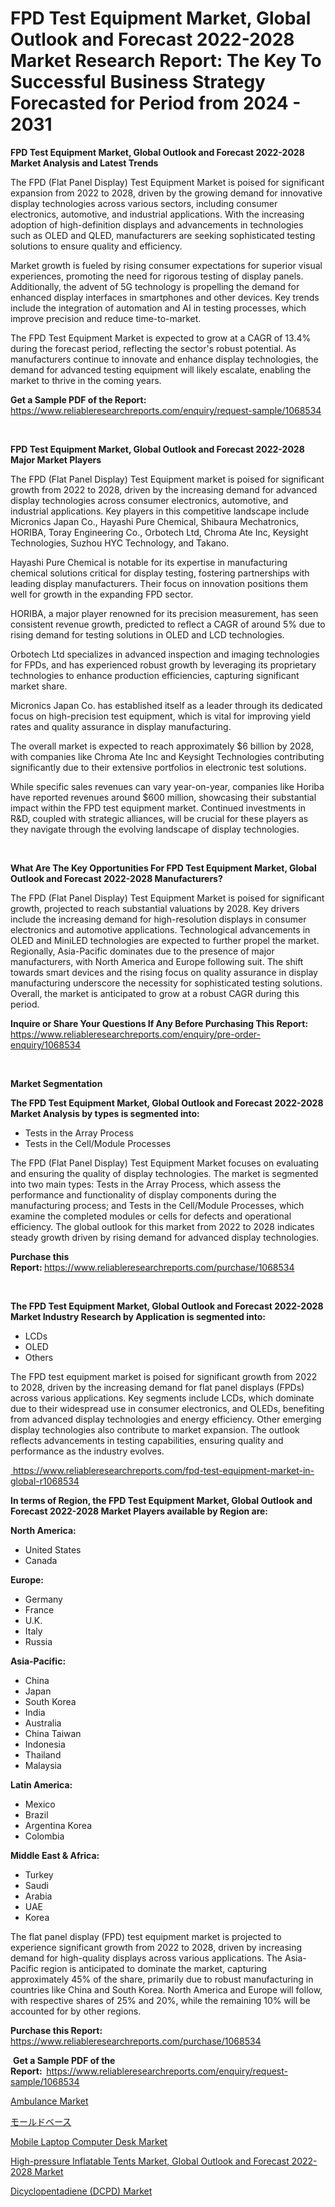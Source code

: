 <p><h1>FPD Test Equipment Market, Global Outlook and Forecast 2022-2028 Market Research Report: The Key To Successful Business Strategy Forecasted for Period from 2024 - 2031</h1></p><p><strong>FPD Test Equipment Market, Global Outlook and Forecast 2022-2028 Market Analysis and Latest Trends</strong></p>
<p><p>The FPD (Flat Panel Display) Test Equipment Market is poised for significant expansion from 2022 to 2028, driven by the growing demand for innovative display technologies across various sectors, including consumer electronics, automotive, and industrial applications. With the increasing adoption of high-definition displays and advancements in technologies such as OLED and QLED, manufacturers are seeking sophisticated testing solutions to ensure quality and efficiency.</p><p>Market growth is fueled by rising consumer expectations for superior visual experiences, promoting the need for rigorous testing of display panels. Additionally, the advent of 5G technology is propelling the demand for enhanced display interfaces in smartphones and other devices. Key trends include the integration of automation and AI in testing processes, which improve precision and reduce time-to-market.</p><p>The FPD Test Equipment Market is expected to grow at a CAGR of 13.4% during the forecast period, reflecting the sector's robust potential. As manufacturers continue to innovate and enhance display technologies, the demand for advanced testing equipment will likely escalate, enabling the market to thrive in the coming years.</p></p>
<p><strong>Get a Sample PDF of the Report:&nbsp;</strong> <a href="https://www.reliableresearchreports.com/enquiry/request-sample/1068534">https://www.reliableresearchreports.com/enquiry/request-sample/1068534</a></p>
<p>&nbsp;</p>
<p><strong>FPD Test Equipment Market, Global Outlook and Forecast 2022-2028 Major Market Players</strong></p>
<p><p>The FPD (Flat Panel Display) Test Equipment market is poised for significant growth from 2022 to 2028, driven by the increasing demand for advanced display technologies across consumer electronics, automotive, and industrial applications. Key players in this competitive landscape include Micronics Japan Co., Hayashi Pure Chemical, Shibaura Mechatronics, HORIBA, Toray Engineering Co., Orbotech Ltd, Chroma Ate Inc, Keysight Technologies, Suzhou HYC Technology, and Takano.</p><p>Hayashi Pure Chemical is notable for its expertise in manufacturing chemical solutions critical for display testing, fostering partnerships with leading display manufacturers. Their focus on innovation positions them well for growth in the expanding FPD sector.</p><p>HORIBA, a major player renowned for its precision measurement, has seen consistent revenue growth, predicted to reflect a CAGR of around 5% due to rising demand for testing solutions in OLED and LCD technologies.</p><p>Orbotech Ltd specializes in advanced inspection and imaging technologies for FPDs, and has experienced robust growth by leveraging its proprietary technologies to enhance production efficiencies, capturing significant market share.</p><p>Micronics Japan Co. has established itself as a leader through its dedicated focus on high-precision test equipment, which is vital for improving yield rates and quality assurance in display manufacturing.</p><p>The overall market is expected to reach approximately $6 billion by 2028, with companies like Chroma Ate Inc and Keysight Technologies contributing significantly due to their extensive portfolios in electronic test solutions.</p><p>While specific sales revenues can vary year-on-year, companies like Horiba have reported revenues around $600 million, showcasing their substantial impact within the FPD test equipment market. Continued investments in R&D, coupled with strategic alliances, will be crucial for these players as they navigate through the evolving landscape of display technologies.</p></p>
<p>&nbsp;</p>
<p><strong>What Are The Key Opportunities For FPD Test Equipment Market, Global Outlook and Forecast 2022-2028 Manufacturers?</strong></p>
<p><p>The FPD (Flat Panel Display) Test Equipment Market is poised for significant growth, projected to reach substantial valuations by 2028. Key drivers include the increasing demand for high-resolution displays in consumer electronics and automotive applications. Technological advancements in OLED and MiniLED technologies are expected to further propel the market. Regionally, Asia-Pacific dominates due to the presence of major manufacturers, with North America and Europe following suit. The shift towards smart devices and the rising focus on quality assurance in display manufacturing underscore the necessity for sophisticated testing solutions. Overall, the market is anticipated to grow at a robust CAGR during this period.</p></p>
<p><strong>Inquire or Share Your Questions If Any Before Purchasing This Report:</strong> <a href="https://www.reliableresearchreports.com/enquiry/pre-order-enquiry/1068534">https://www.reliableresearchreports.com/enquiry/pre-order-enquiry/1068534</a></p>
<p>&nbsp;</p>
<p><strong>Market Segmentation</strong></p>
<p><strong>The FPD Test Equipment Market, Global Outlook and Forecast 2022-2028 Market Analysis by types is segmented into:</strong></p>
<p><ul><li>Tests in the Array Process</li><li>Tests in the Cell/Module Processes</li></ul></p>
<p><p>The FPD (Flat Panel Display) Test Equipment Market focuses on evaluating and ensuring the quality of display technologies. The market is segmented into two main types: Tests in the Array Process, which assess the performance and functionality of display components during the manufacturing process; and Tests in the Cell/Module Processes, which examine the completed modules or cells for defects and operational efficiency. The global outlook for this market from 2022 to 2028 indicates steady growth driven by rising demand for advanced display technologies.</p></p>
<p><strong>Purchase this Report:&nbsp;</strong><a href="https://www.reliableresearchreports.com/purchase/1068534">https://www.reliableresearchreports.com/purchase/1068534</a></p>
<p>&nbsp;</p>
<p><strong>The FPD Test Equipment Market, Global Outlook and Forecast 2022-2028 Market Industry Research by Application is segmented into:</strong></p>
<p><ul><li>LCDs</li><li>OLED</li><li>Others</li></ul></p>
<p><p>The FPD test equipment market is poised for significant growth from 2022 to 2028, driven by the increasing demand for flat panel displays (FPDs) across various applications. Key segments include LCDs, which dominate due to their widespread use in consumer electronics, and OLEDs, benefiting from advanced display technologies and energy efficiency. Other emerging display technologies also contribute to market expansion. The outlook reflects advancements in testing capabilities, ensuring quality and performance as the industry evolves.</p></p>
<p><a href="https://www.reliableresearchreports.com/fpd-test-equipment-market-in-global-r1068534">&nbsp;https://www.reliableresearchreports.com/fpd-test-equipment-market-in-global-r1068534</a></p>
<p><strong>In terms of Region, the FPD Test Equipment Market, Global Outlook and Forecast 2022-2028 Market Players available by Region are:</strong></p>
<p>
    <p> <strong> North America: </strong>
        <ul>
            <li>United States</li>
            <li>Canada</li>
        </ul>
        </p> 
    <p> <strong> Europe: </strong>
        <ul>
            <li>Germany</li>
            <li>France</li>
            <li>U.K.</li>
            <li>Italy</li>
            <li>Russia</li>
        </ul>
        </p> 
    <p> <strong> Asia-Pacific: </strong>
        <ul>
            <li>China</li>
            <li>Japan</li>
            <li>South Korea</li>
            <li>India</li>
            <li>Australia</li>
            <li>China Taiwan</li>
            <li>Indonesia</li>
            <li>Thailand</li>
            <li>Malaysia</li>
        </ul>
        </p> 
    <p> <strong> Latin America: </strong>
        <ul>
            <li>Mexico</li>
            <li>Brazil</li>
            <li>Argentina Korea</li>
            <li>Colombia</li>
        </ul>
        </p> 
    <p> <strong> Middle East & Africa: </strong>
        <ul>
            <li>Turkey</li>
            <li>Saudi</li>
            <li>Arabia</li>
            <li>UAE</li>
            <li>Korea</li>
        </ul>
    </p>
    </p>
<p><p>The flat panel display (FPD) test equipment market is projected to experience significant growth from 2022 to 2028, driven by increasing demand for high-quality displays across various applications. The Asia-Pacific region is anticipated to dominate the market, capturing approximately 45% of the share, primarily due to robust manufacturing in countries like China and South Korea. North America and Europe will follow, with respective shares of 25% and 20%, while the remaining 10% will be accounted for by other regions.</p></p>
<p><strong>Purchase this Report: </strong><a href="https://www.reliableresearchreports.com/purchase/1068534">https://www.reliableresearchreports.com/purchase/1068534</a></p>
<p>&nbsp;<strong>Get a Sample PDF of the Report:&nbsp;&nbsp;</strong><a href="https://www.reliableresearchreports.com/enquiry/request-sample/1068534">https://www.reliableresearchreports.com/enquiry/request-sample/1068534</a></p>
<p><strong></strong></p>
<p><p><a href="https://medium.com/@shubham99912151/this-report-aims-to-provide-a-comprehensive-presentation-of-the-global-market-for-ambulance-with-d5182e16b8f2">Ambulance Market</a></p><p><a href="https://medium.com/@eunawiegad2023/mold-bases-market-%E3%81%AF-%E3%82%B3%E3%82%B9%E3%83%88%E7%AE%A1%E7%90%86%E3%81%A8%E5%8A%B9%E7%8E%87%E5%90%91%E4%B8%8A%E3%82%92%E5%84%AA%E5%85%88%E3%81%97%E3%81%BE%E3%81%99-%E3%81%95%E3%82%89%E3%81%AB-%E5%A0%B1%E5%91%8A%E6%9B%B8%E3%81%AF%E5%B8%82%E5%A0%B4%E3%81%AE%E9%9C%80%E8%A6%81%E9%9D%A2%E3%81%A8%E4%BE%9B%E7%B5%A6%E9%9D%A2%E3%81%AE%E4%B8%A1%E6%96%B9%E3%82%92%E3%82%AB%E3%83%90%E3%83%BC%E3%81%97%E3%81%A6%E3%81%84%E3%81%BE%E3%81%99-mold-bases-%E5%B8%82%E5%A0%B4%E3%81%AF-2024-%E3%81%8B%E3%82%89-13-4-ee011adb2307">モールドベース</a></p><p><a href="https://www.linkedin.com/pulse/mobile-laptop-computer-desk-market-size-growth-trends-statistics-zik0f?trackingId=kJlvS6GgQT6WoLavXLcCNg%3D%3D">Mobile Laptop Computer Desk Market</a></p><p><a href="https://github.com/NargisHussain75/Market-Research-Report-List-1/blob/main/high-pressure-inflatable-tents-market-global-outlook-and-forecast-2022-2028-market.md">High-pressure Inflatable Tents Market, Global Outlook and Forecast 2022-2028 Market</a></p><p><a href="https://issuu.com/reportprime-2/docs/dicyclopentadiene-dcpd-market-size-_4736c5c540f11b">Dicyclopentadiene (DCPD) Market</a></p></p>
